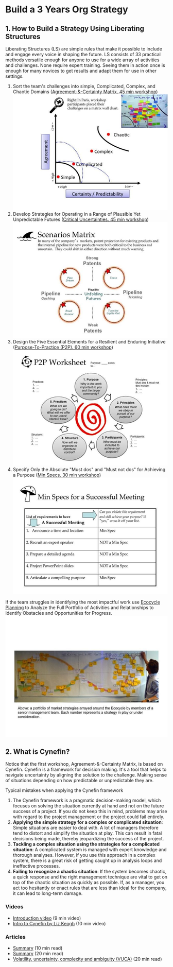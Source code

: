 <!-- numbers -->

# Build a 3 Years Org Strategy

## 1. How to Build a Strategy Using Liberating Structures

Liberating Structures (LS) are  simple rules that make it possible to include and engage every voice in shaping the future. LS consists of 33 practical methods versatile enough for anyone to use for a wide array of activities and challenges. None require expert training. Seeing them in action once is enough for many novices to get results and adapt them for use in other settings.


1. Sort the team's challenges into simple, Complicated, Complex, and Chaotic Domains ([Agreement-&-Certainty Matrix. 45 min workshop](https://www.liberatingstructures.com/27-agreement-certainty-matrix/))
![](agreement-certainty-matrix.jpg)
1. Develop Strategies for Operating in a Range of Plausible Yet Unpredictable Futures ([Critical Uncertainties. 45 min workshop](https://www.liberatingstructures.com/30-critical-uncertainties/))
![](critical-uncertainties.jpg)
1. Design the Five Essential Elements for a Resilient and Enduring Initiative ([Purpose-To-Practice (P2P). 60 min workshop](https://www.liberatingstructures.com/33-purpose-to-practice-p2p/))
![](p2p.jpg)
1. Specify Only the Absolute "Must dos" and "Must not dos" for Achieving a Purpose ([Min Specs. 30 min workshop](https://www.liberatingstructures.com/14-min-specs/))
![](min-spec.jpg)

If the team struggles in identifying the most impactful work use [Ecocycle Planning](https://www.liberatingstructures.com/31-ecocycle-planning/) to Analyze the Full Portfolio of Activities and Relationships to Identify Obstacles and Opportunities for Progress.
![](ecocycle.jpg)

## 2. What is Cynefin?

Notice that the first workshop, Agreement-&-Certainty Matrix, is based on Cynefin. Cynefin is a framework for decision making. It's a tool that helps to navigate uncertainty by aligning the solution to the challenge. Making sense of situations depending on how predictable or unpredictable they are.

Typical mistakes when applying the Cynefin framework
1. The Cynefin framework is a pragmatic decision-making model, which focuses on solving the situation currently at hand and not on the future success of a project. If you do not keep this in mind, problems may arise with regard to the project management or the project could fail entirely.
2. **Applying the simple strategy for a **complex or complicated** situation**: Simple situations are easier to deal with. A lot of managers therefore tend to distort and simplify the situation at play. This can result in fatal decisions being made, thereby jeopardizing the success of the project.
3. **Tackling a complex situation using the strategies for a complicated situation**: A complicated system is managed with expert knowledge and thorough analyses. However, if you use this approach in a complex system, there is a great risk of getting caught up in analysis loops and ineffective processes.
4. **Failing to recognize a chaotic situation**: If the system becomes chaotic, a quick response and the right management technique are vital to get on top of the chaotic situation as quickly as possible. If, as a manager, you act too hesitantly or enact rules that are less than ideal for the company, it can lead to long-term damage.


### Videos
* [Introduction video](https://www.youtube.com/watch?v=N7oz366X0-8) (9 min video)
* [Intro to Cynefin by Liz Keogh](https://www.youtube.com/watch?v=vpsrow58s0E) (10 min video)

### Articles
* [Summary](https://dmexco.com/stories/using-the-cynefin-framework-to-develop-problem-solving-approaches-appropriate-to-the-situation/) (10 min read)
* [Summary](https://hbr.org/2007/11/a-leaders-framework-for-decision-making) (20 min read)
* [Volatility, uncertainty, complexity and ambiguity (VUCA)](https://en.wikipedia.org/wiki/Volatility,_uncertainty,_complexity_and_ambiguity) (20 min read)
